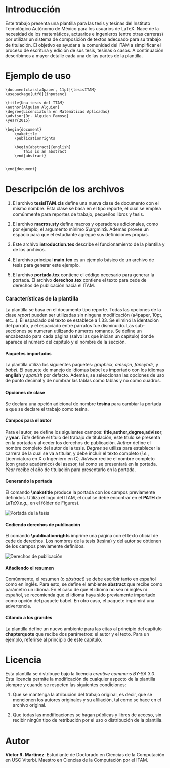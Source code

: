 Introducción 
============
Este trabajo presenta una plantilla para las tesis y tesinas del
Instituto Tecnológico Autónomo de México para los usuarios de LaTeX.
Nace de la necesidad de los matemáticos, actuarios e ingenieros (entre
otras carreras) por utilizar un sistema de composición de textos
adecuado para su trabajo de titulación. El objetivo es ayudar a la
comunidad del ITAM a simplificar el proceso de escritura y edición de
sus tesis, tesinas o casos. A continuación describimos a mayor detalle
cada una de las partes de la plantilla.

Ejemplo de uso
==============
    \documentclass[a4paper, 11pt]{tesisITAM}
    \usepackage[utf8]{inputenc}
    
    \title{Una tesis del ITAM}
    \author{Alguien Alguien}
    \degree{Licenciatura en Matemáticas Aplicadas}
    \advisor{Dr. Alguien Famoso}
    \year{2015}
    
    \begin{document}
        \maketitle
        \publicationrights
    
        \begin{abstract}{english}
            This is an abstract
        \end{abstract}
    
        
    \end{document}


Descripción de los archivos
============================

1.  El archivo **tesisITAM.cls** define una nueva clase de documento con
    el mismo nombre. Esta clase se basa en el tipo reporte, el cual se
    emplea comúnmente para reportes de trabajo, pequeños libros y tesis.

2.  El archivo **macros.sty** define macros y operadores adicionales,
    como por ejemplo, el argumento mínimo $\argmin$. Además provee un
    espacio para que el estudiante agregue sus definiciones propias.

3.  Este archivo **introduction.tex** describe el funcionamiento de la
    plantilla y de los archivos.

4.  El archivo principal **main.tex** es un ejemplo básico de un archivo
    de tesis para generar este ejemplo.

5.  El archivo **portada.tex** contiene el código necesario para generar
    la portada. El archivo **derechos.tex** contiene el texto para cede
    de derechos de publicación hacia el ITAM.

### Características de la plantilla

La plantilla se basa en el documento tipo reporte. Todas las opciones de
la clase *report* pueden ser utilizadas sin ninguna modificación
(a4paper, 10pt, etc...). El espaciado del texto se establece a 1.33. Se
eliminó la identación del párrafo, y el espaciado entre párrafos fue
disminuido. Las sub-secciones se numeran utilizando números romanos. Se
define un encabezado para cada página (salvo las que inician un
capítulo) donde aparece el número del capítulo y el nombre de la
sección.

#### Paquetes importados

La plantilla utiliza los siguientes paquetes: *graphicx*, *amsopn*,
*fancyhdr*, y *babel*. El paquete de manejo de idiomas babel es
importado con los idiomas **english** y *spanish* por defacto. Además,
se seleccionan las opciones de uso de punto decimal y de nombrar las
tablas como tablas y no como cuadros.

#### Opciones de clase

Se declara una opción adicional de nombre **tesina** para cambiar la
portada a que se declare el trabajo como tesina.

#### Campos para el autor

Para el autor, se define los siguientes campos:
**title**,**author**,**degree**,**advisor**, y **year**. *Title* define
el título del trabajo de titulación, este título se presenta en la
portada y al ceder los derechos de publicación. *Author* define el
nombre completo del autor de la tesis. *Degree* se utiliza para
establecer la carrera de la cual se va a titular, y debe incluir el
texto completo (*i.e.*, Licenciatura en X o Ingeniero en C). *Advisor*
recibe el nombre completo (con grado académico) del asesor, tal como se
presentará en la portada. *Year* recibe el año de titulación para
presentarlo en la portada.

#### Generando la portada

El comando **\\maketitle** produce la portada con los campos previamente
definidos. Utiliza el logo del ITAM, el cual se debe encontrar en el
**PATH** de LaTeX(*e.g.*, en el fólder de Figures).

![Portada de la tesis](https://cloud.githubusercontent.com/assets/1670648/7182322/3488eefa-e416-11e4-84a5-7ec345fd866b.png)

#### Cediendo derechos de publicación

El comando **\\publicationrights** imprime una página con el texto
oficial de cede de derechos. Los nombres de la tesis (tesina) y del
autor se obtienen de los campos previamente definidos.

![Derechos de publicación](https://cloud.githubusercontent.com/assets/1670648/7182329/3a85c6c0-e416-11e4-835e-82a511e6d18a.png)

#### Añadiendo el resumen

Comúnmente, el resumen (o *abstract*) se debe escribir tanto en español
como en inglés. Para esto, se define el ambiente **abstract** que recibe
como parámetro un idioma. En el caso de que el idioma no sea ni inglés
ni español, se recomienda que el idioma haya sido previamente importado
como opción del paquete babel. En otro caso, el paquete imprimirá una
advertencia.

#### Citando a los grandes

La plantilla define un nuevo ambiente para las citas al principio del
capítulo **chapterquote** que recibe dos parámetros: el autor y el
texto. Para un ejemplo, referirse al principio de este capítulo.

Licencia
========

Esta plantilla se distribuye bajo la licencia *creative commons BY-SA
3.0*. Esta licencia permite la modificación de cualquier aspecto de la
plantilla siempre y cuando se respeten las siguientes condiciones:

1.  Que se mantenga la atribución del trabajo original, es decir, que se
    mencionen los autores originales y su afiliación, tal como se hace
    en el archivo original.

2.  Que todas las modificaciones se hagan públicas y libres de acceso,
    sin recibir ningún tipo de retribución por el uso o distribución de
    la plantilla.

Autor
=======
__Víctor R. Martínez__: Estudiante de Doctorado en Ciencias de la Computación en USC Viterbi. Maestro en Ciencias de la Computación por el ITAM.